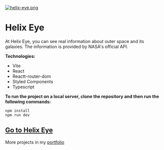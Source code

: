 [![helix-eye.png](https://i.postimg.cc/fWYhq7Gq/helix-eye.png)](https://postimg.cc/bdYMsnN1)
# Helix Eye
At Helix Eye, you can see real information about outer space and its galaxies. The information is provided by NASA's official API.


**Technologies:**
* Vite
* React
* Reactt-router-dom
* Styled Components
* Typescript

**To run the project on a local server, clone the repository and then run the following commands:**
```
npm install
npm run dev
```

[Go to Helix Eye](https://helix-eye.web.app/)
---
More projects in my [portfolio](https://juliansafadi-app.web.app/)

